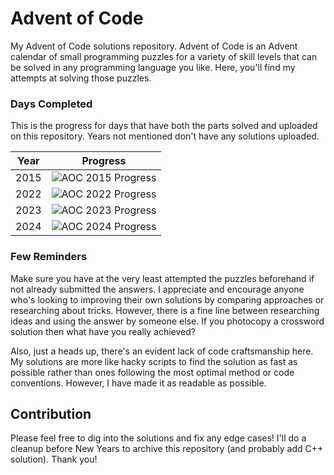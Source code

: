 # Advent of Code

My Advent of Code solutions repository. Advent of Code is an Advent calendar of small programming puzzles for a variety of skill levels that can be solved in any programming language you like. Here, you'll find my attempts at solving those puzzles.

### Days Completed
This is the progress for days that have both the parts solved and uploaded on this repository. Years not mentioned don't have any solutions uploaded.

| Year | Progress |
|--|--|
|2015| ![AOC 2015 Progress](https://progress-bar.xyz/8/?title=2%2F25%20)|
|2022| ![AOC 2022 Progress](https://progress-bar.xyz/8/?title=2%2F25%20)|
|2023| ![AOC 2023 Progress](https://progress-bar.xyz/40/?title=10%2F25%20)|
|2024| ![AOC 2024 Progress](https://progress-bar.xyz/56/?title=14%2F25%20)|

### Few Reminders
Make sure you have at the very least attempted the puzzles beforehand if not already submitted the answers. I appreciate and encourage anyone who's looking to improving their own solutions by comparing approaches or researching about tricks. However, there is a fine line between researching ideas and using the answer by someone else. If you photocopy a crossword solution then what have you really achieved?

Also, just a heads up, there's an evident lack of code craftsmanship here. My solutions are more like hacky scripts to find the solution as fast as possible rather than ones following the most optimal method or code conventions. However, I have made it as readable as possible.


## Contribution
Please feel free to dig into the solutions and fix any edge cases! I'll do a cleanup before New Years to archive this repository (and probably add C++ solution). Thank you!

